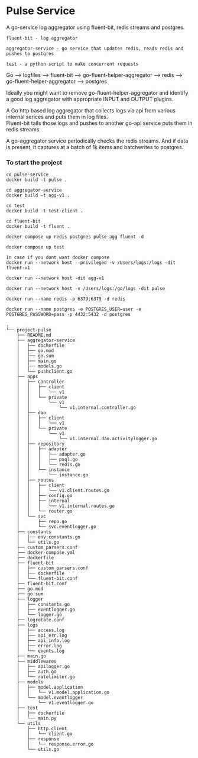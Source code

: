 
# Pulse Service
A go-service log aggregator using fluent-bit, redis streams and postgres.
```
fluent-bit - log aggregator

aggregator-service - go service that updates redis, reads redis and pushes to postgres

test - a python script to make concurrent requests
```
Go --> logfiles --> fluent-bit --> go-fluent-helper-aggregator --> redis --> go-fluent-helper-aggregator --> postgres

Ideally you might want to remove go-fluent-helper-aggregator and identify a good log aggregator with appropriate INPUT and OUTPUT plugins.

A Go http based log aggregator that collects logs via api from various internal serices and puts them in log files.  
Fluent-bit tails those logs and pushes to another go-api service puts them in redis streams.

A go-aggregator service periodically checks the redis streams. And if data is present, it captures at a batch of 1k items and batchwrites to 
postgres.

### To start the project
```
cd pulse-service
docker build -t pulse .

cd aggregator-service
docker build -t agg-v1 .

cd test
docker build -t test-client .

cd fluent-bit
docker build -t fluent .

docker compose up redis postgres pulse agg fluent -d

docker compose up test 
```

```
In case if you dont want docker compose
docker run --network host --privileged -v /Users/logs:/logs -dit fluent-v1

docker run --network host -dit agg-v1

docker run --network host -v /Users/logs:/go/logs -dit pulse

docker run --name redis -p 6379:6379 -d redis

docker run --name postgres -e POSTGRES_USER=user -e POSTGRES_PASSWORD=pass -p 4432:5432 -d postgres
```

```
.
└── project-pulse
    ├── README.md
    ├── aggregator-service
    │   ├── dockerfile
    │   ├── go.mod
    │   ├── go.sum
    │   ├── main.go
    │   ├── models.go
    │   └── pushclient.go
    ├── apps
    │   ├── controller
    │   │   ├── client
    │   │   │   └── v1
    │   │   └── private
    │   │       └── v1
    │   │           └── v1.internal.controller.go
    │   ├── dao
    │   │   ├── client
    │   │   │   └── v1
    │   │   └── private
    │   │       └── v1
    │   │           └── v1.internal.dao.activitylogger.go
    │   ├── repository
    │   │   ├── adapter
    │   │   │   ├── adapter.go
    │   │   │   ├── psql.go
    │   │   │   └── redis.go
    │   │   └── instance
    │   │       └── instance.go
    │   ├── routes
    │   │   ├── client
    │   │   │   └── v1.client.routes.go
    │   │   ├── config.go
    │   │   ├── internal
    │   │   │   └── v1.internal.routes.go
    │   │   └── router.go
    │   └── svc
    │       ├── repo.go
    │       └── svc.eventlogger.go
    ├── constants
    │   ├── env.constants.go
    │   └── utils.go
    ├── custom_parsers.conf
    ├── docker-compose.yml
    ├── dockerfile
    ├── fluent-bit
    │   ├── custom_parsers.conf
    │   ├── dockerfile
    │   └── fluent-bit.conf
    ├── fluent-bit.conf
    ├── go.mod
    ├── go.sum
    ├── logger
    │   ├── constants.go
    │   ├── eventlogger.go
    │   └── logger.go
    ├── logrotate.conf
    ├── logs
    │   ├── access.log
    │   ├── api_err.log
    │   ├── api_info.log
    │   ├── error.log
    │   └── events.log
    ├── main.go
    ├── middlewares
    │   ├── apilogger.go
    │   ├── auth.go
    │   └── ratelimiter.go
    ├── models
    │   ├── model.application
    │   │   └── v1.model.application.go
    │   └── model.eventlogger
    │       └── v1.eventlogger.go
    ├── test
    │   ├── dockerfile
    │   └── main.py
    └── utils
        ├── http.client
        │   └── client.go
        ├── response
        │   └── response.error.go
        └── utils.go

```